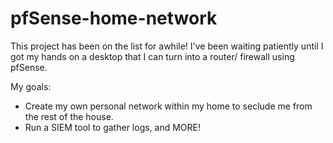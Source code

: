 # pfSense-home-network
This project has been on the list for awhile! I've been waiting patiently until I got my hands on a desktop that I can turn into a router/ firewall using pfSense. 

My goals:
* Create my own personal network within my home to seclude me from the rest of the house. 
* Run a SIEM tool to gather logs, and MORE!
